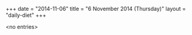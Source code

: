 +++
date = "2014-11-06"
title = "6 November 2014 (Thursday)"
layout = "daily-diet"
+++


\<no entries\>

